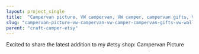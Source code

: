 ```yaml
---
layout: project_single
title:  "Campervan picture, VW campervan, VW camper, campervan gifts, VW wall art, campervan wall art"
slug: "campervan-picture-vw-campervan-vw-camper-campervan-gifts-vw-wall-art-campervan-wall-art"
parent: "craft-camper-etsy"
---
```

Excited to share the latest addition to my #etsy shop: Campervan Picture